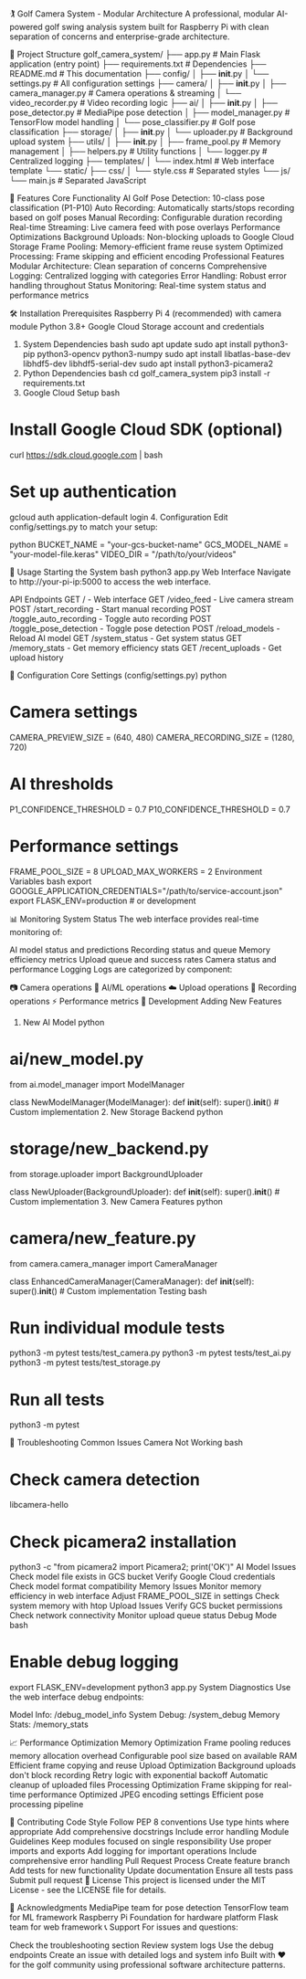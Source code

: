 🏌️ Golf Camera System - Modular Architecture
A professional, modular AI-powered golf swing analysis system built for Raspberry Pi with clean separation of concerns and enterprise-grade architecture.

📁 Project Structure
golf_camera_system/
├── app.py                    # Main Flask application (entry point)
├── requirements.txt          # Dependencies
├── README.md                # This documentation
├── config/
│   ├── __init__.py
│   └── settings.py          # All configuration settings
├── camera/
│   ├── __init__.py
│   ├── camera_manager.py    # Camera operations & streaming
│   └── video_recorder.py    # Video recording logic
├── ai/
│   ├── __init__.py
│   ├── pose_detector.py     # MediaPipe pose detection
│   ├── model_manager.py     # TensorFlow model handling
│   └── pose_classifier.py   # Golf pose classification
├── storage/
│   ├── __init__.py
│   └── uploader.py          # Background upload system
├── utils/
│   ├── __init__.py
│   ├── frame_pool.py        # Memory management
│   ├── helpers.py           # Utility functions
│   └── logger.py            # Centralized logging
├── templates/
│   └── index.html           # Web interface template
└── static/
    ├── css/
    │   └── style.css        # Separated styles
    └── js/
        └── main.js          # Separated JavaScript

🚀 Features
Core Functionality
AI Golf Pose Detection: 10-class pose classification (P1-P10)
Auto Recording: Automatically starts/stops recording based on golf poses
Manual Recording: Configurable duration recording
Real-time Streaming: Live camera feed with pose overlays
Performance Optimizations
Background Uploads: Non-blocking uploads to Google Cloud Storage
Frame Pooling: Memory-efficient frame reuse system
Optimized Processing: Frame skipping and efficient encoding
Professional Features
Modular Architecture: Clean separation of concerns
Comprehensive Logging: Centralized logging with categories
Error Handling: Robust error handling throughout
Status Monitoring: Real-time system status and performance metrics

🛠️ Installation
Prerequisites
Raspberry Pi 4 (recommended) with camera module
Python 3.8+
Google Cloud Storage account and credentials
1. System Dependencies
bash
sudo apt update
sudo apt install python3-pip python3-opencv python3-numpy
sudo apt install libatlas-base-dev libhdf5-dev libhdf5-serial-dev
sudo apt install python3-picamera2
2. Python Dependencies
bash
cd golf_camera_system
pip3 install -r requirements.txt
3. Google Cloud Setup
bash
# Install Google Cloud SDK (optional)
curl https://sdk.cloud.google.com | bash

# Set up authentication
gcloud auth application-default login
4. Configuration
Edit config/settings.py to match your setup:

python
BUCKET_NAME = "your-gcs-bucket-name"
GCS_MODEL_NAME = "your-model-file.keras"
VIDEO_DIR = "/path/to/your/videos"

🎯 Usage
Starting the System
bash
python3 app.py
Web Interface
Navigate to http://your-pi-ip:5000 to access the web interface.

API Endpoints
GET / - Web interface
GET /video_feed - Live camera stream
POST /start_recording - Start manual recording
POST /toggle_auto_recording - Toggle auto recording
POST /toggle_pose_detection - Toggle pose detection
POST /reload_models - Reload AI model
GET /system_status - Get system status
GET /memory_stats - Get memory efficiency stats
GET /recent_uploads - Get upload history

🔧 Configuration
Core Settings (config/settings.py)
python
# Camera settings
CAMERA_PREVIEW_SIZE = (640, 480)
CAMERA_RECORDING_SIZE = (1280, 720)

# AI thresholds
P1_CONFIDENCE_THRESHOLD = 0.7
P10_CONFIDENCE_THRESHOLD = 0.7

# Performance settings
FRAME_POOL_SIZE = 8
UPLOAD_MAX_WORKERS = 2
Environment Variables
bash
export GOOGLE_APPLICATION_CREDENTIALS="/path/to/service-account.json"
export FLASK_ENV=production  # or development

📊 Monitoring
System Status
The web interface provides real-time monitoring of:

AI model status and predictions
Recording status and queue
Memory efficiency metrics
Upload queue and success rates
Camera status and performance
Logging
Logs are categorized by component:

📷 Camera operations
🧠 AI/ML operations
☁️ Upload operations
🎥 Recording operations
⚡ Performance metrics
🔧 Development
Adding New Features
1. New AI Model
python
# ai/new_model.py
from ai.model_manager import ModelManager

class NewModelManager(ModelManager):
    def __init__(self):
        super().__init__()
        # Custom implementation
2. New Storage Backend
python
# storage/new_backend.py
from storage.uploader import BackgroundUploader

class NewUploader(BackgroundUploader):
    def __init__(self):
        super().__init__()
        # Custom implementation
3. New Camera Features
python
# camera/new_feature.py
from camera.camera_manager import CameraManager

class EnhancedCameraManager(CameraManager):
    def __init__(self):
        super().__init__()
        # Custom implementation
Testing
bash
# Run individual module tests
python3 -m pytest tests/test_camera.py
python3 -m pytest tests/test_ai.py
python3 -m pytest tests/test_storage.py

# Run all tests
python3 -m pytest

🐛 Troubleshooting
Common Issues
Camera Not Working
bash
# Check camera detection
libcamera-hello

# Check picamera2 installation
python3 -c "from picamera2 import Picamera2; print('OK')"
AI Model Issues
Check model file exists in GCS bucket
Verify Google Cloud credentials
Check model format compatibility
Memory Issues
Monitor memory efficiency in web interface
Adjust FRAME_POOL_SIZE in settings
Check system memory with htop
Upload Issues
Verify GCS bucket permissions
Check network connectivity
Monitor upload queue status
Debug Mode
bash
# Enable debug logging
export FLASK_ENV=development
python3 app.py
System Diagnostics
Use the web interface debug endpoints:

Model Info: /debug_model_info
System Debug: /system_debug
Memory Stats: /memory_stats

📈 Performance Optimization
Memory Optimization
Frame pooling reduces memory allocation overhead
Configurable pool size based on available RAM
Efficient frame copying and reuse
Upload Optimization
Background uploads don't block recording
Retry logic with exponential backoff
Automatic cleanup of uploaded files
Processing Optimization
Frame skipping for real-time performance
Optimized JPEG encoding settings
Efficient pose processing pipeline

🤝 Contributing
Code Style
Follow PEP 8 conventions
Use type hints where appropriate
Add comprehensive docstrings
Include error handling
Module Guidelines
Keep modules focused on single responsibility
Use proper imports and exports
Add logging for important operations
Include comprehensive error handling
Pull Request Process
Create feature branch
Add tests for new functionality
Update documentation
Ensure all tests pass
Submit pull request
📄 License
This project is licensed under the MIT License - see the LICENSE file for details.

🙏 Acknowledgments
MediaPipe team for pose detection
TensorFlow team for ML framework
Raspberry Pi Foundation for hardware platform
Flask team for web framework
📞 Support
For issues and questions:

Check the troubleshooting section
Review system logs
Use the debug endpoints
Create an issue with detailed logs and system info
Built with ❤️ for the golf community using professional software architecture patterns.

